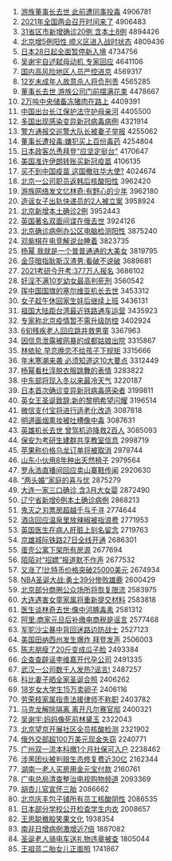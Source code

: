 1. [游族董事长去世 此前遭同事投毒](http://www.baidu.com/baidu?cl=3&tn=SE_baiduhomet8_jmjb7mjw&rsv_dl=fyb_top&fr=top1000&wd=%D3%CE%D7%E5%B6%AD%CA%C2%B3%A4%C8%A5%CA%C0%20%B4%CB%C7%B0%D4%E2%CD%AC%CA%C2%CD%B6%B6%BE) 4906781
1. [2021年全国两会召开时间来了](http://www.baidu.com/baidu?cl=3&tn=SE_baiduhomet8_jmjb7mjw&rsv_dl=fyb_top&fr=top1000&wd=2021%C4%EA%C8%AB%B9%FA%C1%BD%BB%E1%D5%D9%BF%AA%CA%B1%BC%E4%C0%B4%C1%CB) 4906483
1. [31省区市新增确诊20例 含本土8例](http://www.baidu.com/baidu?cl=3&tn=SE_baiduhomet8_jmjb7mjw&rsv_dl=fyb_top&fr=top1000&wd=31%CA%A1%C7%F8%CA%D0%D0%C2%D4%F6%C8%B7%D5%EF20%C0%FD%20%BA%AC%B1%BE%CD%C18%C0%FD) 4894426
1. [北京增5例阳性 顺义区进入战时状态](http://www.baidu.com/baidu?cl=3&tn=SE_baiduhomet8_jmjb7mjw&rsv_dl=fyb_top&fr=top1000&wd=%B1%B1%BE%A9%D4%F65%C0%FD%D1%F4%D0%D4%20%CB%B3%D2%E5%C7%F8%BD%F8%C8%EB%D5%BD%CA%B1%D7%B4%CC%AC) 4809436
1. [日本28日起全面暂停新入境](http://www.baidu.com/baidu?cl=3&tn=SE_baiduhomet8_jmjb7mjw&rsv_dl=fyb_top&fr=top1000&wd=%C8%D5%B1%BE28%C8%D5%C6%F0%C8%AB%C3%E6%D4%DD%CD%A3%D0%C2%C8%EB%BE%B3) 4734756
1. [吴谢宇自述弑母动机 专家回应](http://www.baidu.com/baidu?cl=3&tn=SE_baiduhomet8_jmjb7mjw&rsv_dl=fyb_top&fr=top1000&wd=%CE%E2%D0%BB%D3%EE%D7%D4%CA%F6%DF%B1%C4%B8%B6%AF%BB%FA%20%D7%A8%BC%D2%BB%D8%D3%A6) 4641106
1. [国内高风险地区人员严控进京](http://www.baidu.com/baidu?cl=3&tn=SE_baiduhomet8_jmjb7mjw&rsv_dl=fyb_top&fr=top1000&wd=%B9%FA%C4%DA%B8%DF%B7%E7%CF%D5%B5%D8%C7%F8%C8%CB%D4%B1%D1%CF%BF%D8%BD%F8%BE%A9) 4569317
1. [12岁未成年人故意杀人将负刑责](http://www.baidu.com/baidu?cl=3&tn=SE_baiduhomet8_jmjb7mjw&rsv_dl=fyb_top&fr=top1000&wd=12%CB%EA%CE%B4%B3%C9%C4%EA%C8%CB%B9%CA%D2%E2%C9%B1%C8%CB%BD%AB%B8%BA%D0%CC%D4%F0) 4565285
1. [董事长去世 游族公司门前摆满花束](http://www.baidu.com/baidu?cl=3&tn=SE_baiduhomet8_jmjb7mjw&rsv_dl=fyb_top&fr=top1000&wd=%B6%AD%CA%C2%B3%A4%C8%A5%CA%C0%20%D3%CE%D7%E5%B9%AB%CB%BE%C3%C5%C7%B0%B0%DA%C2%FA%BB%A8%CA%F8) 4478667
1. [2万吨中央储备冻猪肉在路上](http://www.baidu.com/baidu?cl=3&tn=SE_baiduhomet8_jmjb7mjw&rsv_dl=fyb_top&fr=top1000&wd=2%CD%F2%B6%D6%D6%D0%D1%EB%B4%A2%B1%B8%B6%B3%D6%ED%C8%E2%D4%DA%C2%B7%C9%CF) 4409391
1. [中国出台长江保护法守护母亲河](http://www.baidu.com/baidu?cl=3&tn=SE_baiduhomet8_jmjb7mjw&rsv_dl=fyb_top&fr=top1000&wd=%D6%D0%B9%FA%B3%F6%CC%A8%B3%A4%BD%AD%B1%A3%BB%A4%B7%A8%CA%D8%BB%A4%C4%B8%C7%D7%BA%D3) 4405500
1. [多国出现感染变异新冠病毒病例](http://www.baidu.com/baidu?cl=3&tn=SE_baiduhomet8_jmjb7mjw&rsv_dl=fyb_top&fr=top1000&wd=%B6%E0%B9%FA%B3%F6%CF%D6%B8%D0%C8%BE%B1%E4%D2%EC%D0%C2%B9%DA%B2%A1%B6%BE%B2%A1%C0%FD) 4321914
1. [警方通报交巡警大队长被妻子举报](http://www.baidu.com/baidu?cl=3&tn=SE_baiduhomet8_jmjb7mjw&rsv_dl=fyb_top&fr=top1000&wd=%BE%AF%B7%BD%CD%A8%B1%A8%BD%BB%D1%B2%BE%AF%B4%F3%B6%D3%B3%A4%B1%BB%C6%DE%D7%D3%BE%D9%B1%A8) 4255062
1. [董事长遭投毒:嫌犯买上百份毒药](http://www.baidu.com/baidu?cl=3&tn=SE_baiduhomet8_jmjb7mjw&rsv_dl=fyb_top&fr=top1000&wd=%B6%AD%CA%C2%B3%A4%D4%E2%CD%B6%B6%BE%3A%CF%D3%B7%B8%C2%F2%C9%CF%B0%D9%B7%DD%B6%BE%D2%A9) 4254804
1. [日本政客怂恿拜登"应坚定挺台"](http://www.baidu.com/baidu?cl=3&tn=SE_baiduhomet8_jmjb7mjw&rsv_dl=fyb_top&fr=top1000&wd=%C8%D5%B1%BE%D5%FE%BF%CD%CB%CB%D3%C1%B0%DD%B5%C7%22%D3%A6%BC%E1%B6%A8%CD%A6%CC%A8%22) 4170647
1. [美国准许伊朗转账买新冠疫苗](http://www.baidu.com/baidu?cl=3&tn=SE_baiduhomet8_jmjb7mjw&rsv_dl=fyb_top&fr=top1000&wd=%C3%C0%B9%FA%D7%BC%D0%ED%D2%C1%C0%CA%D7%AA%D5%CB%C2%F2%D0%C2%B9%DA%D2%DF%C3%E7) 4106135
1. [买不到中国疫苗 这国撤驻华大使?](http://www.baidu.com/baidu?cl=3&tn=SE_baiduhomet8_jmjb7mjw&rsv_dl=fyb_top&fr=top1000&wd=%C2%F2%B2%BB%B5%BD%D6%D0%B9%FA%D2%DF%C3%E7%20%D5%E2%B9%FA%B3%B7%D7%A4%BB%AA%B4%F3%CA%B9%3F) 4024674
1. [北京一公司职员返韩后核酸阳性](http://www.baidu.com/baidu?cl=3&tn=SE_baiduhomet8_jmjb7mjw&rsv_dl=fyb_top&fr=top1000&wd=%B1%B1%BE%A9%D2%BB%B9%AB%CB%BE%D6%B0%D4%B1%B7%B5%BA%AB%BA%F3%BA%CB%CB%E1%D1%F4%D0%D4) 3962420
1. [游族网络发文忆林奇:有野心的少年](http://www.baidu.com/baidu?cl=3&tn=SE_baiduhomet8_jmjb7mjw&rsv_dl=fyb_top&fr=top1000&wd=%D3%CE%D7%E5%CD%F8%C2%E7%B7%A2%CE%C4%D2%E4%C1%D6%C6%E6%3A%D3%D0%D2%B0%D0%C4%B5%C4%C9%D9%C4%EA) 3962180
1. [造谣女子出轨快递员的2人被立案](http://www.baidu.com/baidu?cl=3&tn=SE_baiduhomet8_jmjb7mjw&rsv_dl=fyb_top&fr=top1000&wd=%D4%EC%D2%A5%C5%AE%D7%D3%B3%F6%B9%EC%BF%EC%B5%DD%D4%B1%B5%C42%C8%CB%B1%BB%C1%A2%B0%B8) 3958924
1. [北京新增本土确诊2例](http://www.baidu.com/baidu?cl=3&tn=SE_baiduhomet8_jmjb7mjw&rsv_dl=fyb_top&fr=top1000&wd=%B1%B1%BE%A9%D0%C2%D4%F6%B1%BE%CD%C1%C8%B7%D5%EF2%C0%FD) 3952443
1. [英国著名双面间谍在俄去世](http://www.baidu.com/baidu?cl=3&tn=SE_baiduhomet8_jmjb7mjw&rsv_dl=fyb_top&fr=top1000&wd=%D3%A2%B9%FA%D6%F8%C3%FB%CB%AB%C3%E6%BC%E4%B5%FD%D4%DA%B6%ED%C8%A5%CA%C0) 3924126
1. [北京确诊病例办公区电脑检测阳性](http://www.baidu.com/baidu?cl=3&tn=SE_baiduhomet8_jmjb7mjw&rsv_dl=fyb_top&fr=top1000&wd=%B1%B1%BE%A9%C8%B7%D5%EF%B2%A1%C0%FD%B0%EC%B9%AB%C7%F8%B5%E7%C4%D4%BC%EC%B2%E2%D1%F4%D0%D4) 3875240
1. [邓紫棋在电竞解说台睡着](http://www.baidu.com/baidu?cl=3&tn=SE_baiduhomet8_jmjb7mjw&rsv_dl=fyb_top&fr=top1000&wd=%B5%CB%D7%CF%C6%E5%D4%DA%B5%E7%BE%BA%BD%E2%CB%B5%CC%A8%CB%AF%D7%C5) 3823735
1. [杨幂 我就是一个普普通通的大美女](http://www.baidu.com/baidu?cl=3&tn=SE_baiduhomet8_jmjb7mjw&rsv_dl=fyb_top&fr=top1000&wd=%D1%EE%C3%DD%20%CE%D2%BE%CD%CA%C7%D2%BB%B8%F6%C6%D5%C6%D5%CD%A8%CD%A8%B5%C4%B4%F3%C3%C0%C5%AE) 3819795
1. [金莎暗指耿斯汉渣男:看破不说破](http://www.baidu.com/baidu?cl=3&tn=SE_baiduhomet8_jmjb7mjw&rsv_dl=fyb_top&fr=top1000&wd=%BD%F0%C9%AF%B0%B5%D6%B8%B9%A2%CB%B9%BA%BA%D4%FC%C4%D0%3A%BF%B4%C6%C6%B2%BB%CB%B5%C6%C6) 3689681
1. [2021考研今开考:377万人报名](http://www.baidu.com/baidu?cl=3&tn=SE_baiduhomet8_jmjb7mjw&rsv_dl=fyb_top&fr=top1000&wd=2021%BF%BC%D1%D0%BD%F1%BF%AA%BF%BC%3A377%CD%F2%C8%CB%B1%A8%C3%FB) 3686102
1. [奸淫不满10岁幼女最高判死刑](http://www.baidu.com/baidu?cl=3&tn=SE_baiduhomet8_jmjb7mjw&rsv_dl=fyb_top&fr=top1000&wd=%BC%E9%D2%F9%B2%BB%C2%FA10%CB%EA%D3%D7%C5%AE%D7%EE%B8%DF%C5%D0%CB%C0%D0%CC) 3560542
1. [挥中国国旗的塞尔维亚机长去世](http://www.baidu.com/baidu?cl=3&tn=SE_baiduhomet8_jmjb7mjw&rsv_dl=fyb_top&fr=top1000&wd=%BB%D3%D6%D0%B9%FA%B9%FA%C6%EC%B5%C4%C8%FB%B6%FB%CE%AC%D1%C7%BB%FA%B3%A4%C8%A5%CA%C0) 3453312
1. [女子趁午休回家生娃后继续上班](http://www.baidu.com/baidu?cl=3&tn=SE_baiduhomet8_jmjb7mjw&rsv_dl=fyb_top&fr=top1000&wd=%C5%AE%D7%D3%B3%C3%CE%E7%D0%DD%BB%D8%BC%D2%C9%FA%CD%DE%BA%F3%BC%CC%D0%F8%C9%CF%B0%E0) 3436131
1. [祖国大陆距台湾最近铁路通车运营](http://www.baidu.com/baidu?cl=3&tn=SE_baiduhomet8_jmjb7mjw&rsv_dl=fyb_top&fr=top1000&wd=%D7%E6%B9%FA%B4%F3%C2%BD%BE%E0%CC%A8%CD%E5%D7%EE%BD%FC%CC%FA%C2%B7%CD%A8%B3%B5%D4%CB%D3%AA) 3435923
1. [专家称北京疫情暂不需升级防控](http://www.baidu.com/baidu?cl=3&tn=SE_baiduhomet8_jmjb7mjw&rsv_dl=fyb_top&fr=top1000&wd=%D7%A8%BC%D2%B3%C6%B1%B1%BE%A9%D2%DF%C7%E9%D4%DD%B2%BB%D0%E8%C9%FD%BC%B6%B7%C0%BF%D8) 3402924
1. [6旬残疾老人回应跳井救男童](http://www.baidu.com/baidu?cl=3&tn=SE_baiduhomet8_jmjb7mjw&rsv_dl=fyb_top&fr=top1000&wd=6%D1%AE%B2%D0%BC%B2%C0%CF%C8%CB%BB%D8%D3%A6%CC%F8%BE%AE%BE%C8%C4%D0%CD%AF) 3367963
1. [因信息泄露被网暴的成都姑娘出院](http://www.baidu.com/baidu?cl=3&tn=SE_baiduhomet8_jmjb7mjw&rsv_dl=fyb_top&fr=top1000&wd=%D2%F2%D0%C5%CF%A2%D0%B9%C2%B6%B1%BB%CD%F8%B1%A9%B5%C4%B3%C9%B6%BC%B9%C3%C4%EF%B3%F6%D4%BA) 3315867
1. [林依轮 早恋晚恋不给孩子下规矩](http://www.baidu.com/baidu?cl=3&tn=SE_baiduhomet8_jmjb7mjw&rsv_dl=fyb_top&fr=top1000&wd=%C1%D6%D2%C0%C2%D6%20%D4%E7%C1%B5%CD%ED%C1%B5%B2%BB%B8%F8%BA%A2%D7%D3%CF%C2%B9%E6%BE%D8) 3315666
1. [年末寒潮来袭 必须知道这10大要点](http://www.baidu.com/baidu?cl=3&tn=SE_baiduhomet8_jmjb7mjw&rsv_dl=fyb_top&fr=top1000&wd=%C4%EA%C4%A9%BA%AE%B3%B1%C0%B4%CF%AE%20%B1%D8%D0%EB%D6%AA%B5%C0%D5%E210%B4%F3%D2%AA%B5%E3) 3312449
1. [杨幂看杜淳脱衣服跳舞的表情](http://www.baidu.com/baidu?cl=3&tn=SE_baiduhomet8_jmjb7mjw&rsv_dl=fyb_top&fr=top1000&wd=%D1%EE%C3%DD%BF%B4%B6%C5%B4%BE%CD%D1%D2%C2%B7%FE%CC%F8%CE%E8%B5%C4%B1%ED%C7%E9) 3283822
1. [中东部将现入冬以来最冷天气](http://www.baidu.com/baidu?cl=3&tn=SE_baiduhomet8_jmjb7mjw&rsv_dl=fyb_top&fr=top1000&wd=%D6%D0%B6%AB%B2%BF%BD%AB%CF%D6%C8%EB%B6%AC%D2%D4%C0%B4%D7%EE%C0%E4%CC%EC%C6%F8) 3220187
1. [日本首次确诊变异新冠病毒感染者](http://www.baidu.com/baidu?cl=3&tn=SE_baiduhomet8_jmjb7mjw&rsv_dl=fyb_top&fr=top1000&wd=%C8%D5%B1%BE%CA%D7%B4%CE%C8%B7%D5%EF%B1%E4%D2%EC%D0%C2%B9%DA%B2%A1%B6%BE%B8%D0%C8%BE%D5%DF) 3199811
1. [英女王圣诞致辞:新的黎明希望闪耀](http://www.baidu.com/baidu?cl=3&tn=SE_baiduhomet8_jmjb7mjw&rsv_dl=fyb_top&fr=top1000&wd=%D3%A2%C5%AE%CD%F5%CA%A5%B5%AE%D6%C2%B4%C7%3A%D0%C2%B5%C4%C0%E8%C3%F7%CF%A3%CD%FB%C9%C1%D2%AB) 3196514
1. [微信支付宝将进行适老化改造](http://www.baidu.com/baidu?cl=3&tn=SE_baiduhomet8_jmjb7mjw&rsv_dl=fyb_top&fr=top1000&wd=%CE%A2%D0%C5%D6%A7%B8%B6%B1%A6%BD%AB%BD%F8%D0%D0%CA%CA%C0%CF%BB%AF%B8%C4%D4%EC) 3087818
1. [明道画烟熏妆被吐槽像中毒](http://www.baidu.com/baidu?cl=3&tn=SE_baiduhomet8_jmjb7mjw&rsv_dl=fyb_top&fr=top1000&wd=%C3%F7%B5%C0%BB%AD%D1%CC%D1%AC%D7%B1%B1%BB%CD%C2%B2%DB%CF%F1%D6%D0%B6%BE) 3087631
1. [英雄机长去世 曾驾机迫降救2百人](http://www.baidu.com/baidu?cl=3&tn=SE_baiduhomet8_jmjb7mjw&rsv_dl=fyb_top&fr=top1000&wd=%D3%A2%D0%DB%BB%FA%B3%A4%C8%A5%CA%C0%20%D4%F8%BC%DD%BB%FA%C6%C8%BD%B5%BE%C82%B0%D9%C8%CB) 3085093
1. [保安为考研生建群共享教室信息](http://www.baidu.com/baidu?cl=3&tn=SE_baiduhomet8_jmjb7mjw&rsv_dl=fyb_top&fr=top1000&wd=%B1%A3%B0%B2%CE%AA%BF%BC%D1%D0%C9%FA%BD%A8%C8%BA%B9%B2%CF%ED%BD%CC%CA%D2%D0%C5%CF%A2) 2998719
1. [苹果称价格乌龙订单将被取消](http://www.baidu.com/baidu?cl=3&tn=SE_baiduhomet8_jmjb7mjw&rsv_dl=fyb_top&fr=top1000&wd=%C6%BB%B9%FB%B3%C6%BC%DB%B8%F1%CE%DA%C1%FA%B6%A9%B5%A5%BD%AB%B1%BB%C8%A1%CF%FB) 2979744
1. [山东小伙用8年种出天然椅子](http://www.baidu.com/baidu?cl=3&tn=SE_baiduhomet8_jmjb7mjw&rsv_dl=fyb_top&fr=top1000&wd=%C9%BD%B6%AB%D0%A1%BB%EF%D3%C38%C4%EA%D6%D6%B3%F6%CC%EC%C8%BB%D2%CE%D7%D3) 2979564
1. [罗永浩直播间回应卖山寨鞋传闻](http://www.baidu.com/baidu?cl=3&tn=SE_baiduhomet8_jmjb7mjw&rsv_dl=fyb_top&fr=top1000&wd=%C2%DE%D3%C0%BA%C6%D6%B1%B2%A5%BC%E4%BB%D8%D3%A6%C2%F4%C9%BD%D5%AF%D0%AC%B4%AB%CE%C5) 2920630
1. [“两头婚”家庭的喜与忧](http://www.baidu.com/baidu?cl=3&tn=SE_baiduhomet8_jmjb7mjw&rsv_dl=fyb_top&fr=top1000&wd=%A1%B0%C1%BD%CD%B7%BB%E9%A1%B1%BC%D2%CD%A5%B5%C4%CF%B2%D3%EB%D3%C7) 2875279
1. [大连一家三口确诊 含3月大女婴](http://www.baidu.com/baidu?cl=3&tn=SE_baiduhomet8_jmjb7mjw&rsv_dl=fyb_top&fr=top1000&wd=%B4%F3%C1%AC%D2%BB%BC%D2%C8%FD%BF%DA%C8%B7%D5%EF%20%BA%AC3%D4%C2%B4%F3%C5%AE%D3%A4) 2872490
1. [辽宁省新增6例本土确诊病例](http://www.baidu.com/baidu?cl=3&tn=SE_baiduhomet8_jmjb7mjw&rsv_dl=fyb_top&fr=top1000&wd=%C1%C9%C4%FE%CA%A1%D0%C2%D4%F66%C0%FD%B1%BE%CD%C1%C8%B7%D5%EF%B2%A1%C0%FD) 2868213
1. [鬼灭之刃票房超越千与千寻](http://www.baidu.com/baidu?cl=3&tn=SE_baiduhomet8_jmjb7mjw&rsv_dl=fyb_top&fr=top1000&wd=%B9%ED%C3%F0%D6%AE%C8%D0%C6%B1%B7%BF%B3%AC%D4%BD%C7%A7%D3%EB%C7%A7%D1%B0) 2774644
1. [酒店回应温泉里放辣椒被指浪费](http://www.baidu.com/baidu?cl=3&tn=SE_baiduhomet8_jmjb7mjw&rsv_dl=fyb_top&fr=top1000&wd=%BE%C6%B5%EA%BB%D8%D3%A6%CE%C2%C8%AA%C0%EF%B7%C5%C0%B1%BD%B7%B1%BB%D6%B8%C0%CB%B7%D1) 2771953
1. [英国医生在病人肝脏上刻名留念](http://www.baidu.com/baidu?cl=3&tn=SE_baiduhomet8_jmjb7mjw&rsv_dl=fyb_top&fr=top1000&wd=%D3%A2%B9%FA%D2%BD%C9%FA%D4%DA%B2%A1%C8%CB%B8%CE%D4%E0%C9%CF%BF%CC%C3%FB%C1%F4%C4%EE) 2719763
1. [京雄城际铁路27日全线开通](http://www.baidu.com/baidu?cl=3&tn=SE_baiduhomet8_jmjb7mjw&rsv_dl=fyb_top&fr=top1000&wd=%BE%A9%D0%DB%B3%C7%BC%CA%CC%FA%C2%B727%C8%D5%C8%AB%CF%DF%BF%AA%CD%A8) 2686301
1. [蛋壳公寓下架所有房源](http://www.baidu.com/baidu?cl=3&tn=SE_baiduhomet8_jmjb7mjw&rsv_dl=fyb_top&fr=top1000&wd=%B5%B0%BF%C7%B9%AB%D4%A2%CF%C2%BC%DC%CB%F9%D3%D0%B7%BF%D4%B4) 2677694
1. [陌陌对“招嫖”报道默不作声](http://www.baidu.com/baidu?cl=3&tn=SE_baiduhomet8_jmjb7mjw&rsv_dl=fyb_top&fr=top1000&wd=%C4%B0%C4%B0%B6%D4%A1%B0%D5%D0%E6%CE%A1%B1%B1%A8%B5%C0%C4%AC%B2%BB%D7%F7%C9%F9) 2677532
1. [又涨了!比特币价格突破25000美元](http://www.baidu.com/baidu?cl=3&tn=SE_baiduhomet8_jmjb7mjw&rsv_dl=fyb_top&fr=top1000&wd=%D3%D6%D5%C7%C1%CB%21%B1%C8%CC%D8%B1%D2%BC%DB%B8%F1%CD%BB%C6%C625000%C3%C0%D4%AA) 2674934
1. [NBA圣诞大战:勇士39分惨败雄鹿](http://www.baidu.com/baidu?cl=3&tn=SE_baiduhomet8_jmjb7mjw&rsv_dl=fyb_top&fr=top1000&wd=NBA%CA%A5%B5%AE%B4%F3%D5%BD%3A%D3%C2%CA%BF39%B7%D6%B2%D2%B0%DC%D0%DB%C2%B9) 2600429
1. [北京部分商圈公众场所将恢复限流](http://www.baidu.com/baidu?cl=3&tn=SE_baiduhomet8_jmjb7mjw&rsv_dl=fyb_top&fr=top1000&wd=%B1%B1%BE%A9%B2%BF%B7%D6%C9%CC%C8%A6%B9%AB%D6%DA%B3%A1%CB%F9%BD%AB%BB%D6%B8%B4%CF%DE%C1%F7) 2583975
1. [大连遇害女童家属将重新提交材料](http://www.baidu.com/baidu?cl=3&tn=SE_baiduhomet8_jmjb7mjw&rsv_dl=fyb_top&fr=top1000&wd=%B4%F3%C1%AC%D3%F6%BA%A6%C5%AE%CD%AF%BC%D2%CA%F4%BD%AB%D6%D8%D0%C2%CC%E1%BD%BB%B2%C4%C1%CF) 2583818
1. [医生谈林奇去世:像中河豚毒素](http://www.baidu.com/baidu?cl=3&tn=SE_baiduhomet8_jmjb7mjw&rsv_dl=fyb_top&fr=top1000&wd=%D2%BD%C9%FA%CC%B8%C1%D6%C6%E6%C8%A5%CA%C0%3A%CF%F1%D6%D0%BA%D3%EB%E0%B6%BE%CB%D8) 2581312
1. [阿里:商家元旦后补缴电商税是谣言](http://www.baidu.com/baidu?cl=3&tn=SE_baiduhomet8_jmjb7mjw&rsv_dl=fyb_top&fr=top1000&wd=%B0%A2%C0%EF%3A%C9%CC%BC%D2%D4%AA%B5%A9%BA%F3%B2%B9%BD%C9%B5%E7%C9%CC%CB%B0%CA%C7%D2%A5%D1%D4) 2577468
1. [军驼沙尘暴中背回迷路边防战士](http://www.baidu.com/baidu?cl=3&tn=SE_baiduhomet8_jmjb7mjw&rsv_dl=fyb_top&fr=top1000&wd=%BE%FC%CD%D5%C9%B3%B3%BE%B1%A9%D6%D0%B1%B3%BB%D8%C3%D4%C2%B7%B1%DF%B7%C0%D5%BD%CA%BF) 2527123
1. [美国田纳西州发生爆炸 拜登发声](http://www.baidu.com/baidu?cl=3&tn=SE_baiduhomet8_jmjb7mjw&rsv_dl=fyb_top&fr=top1000&wd=%C3%C0%B9%FA%CC%EF%C4%C9%CE%F7%D6%DD%B7%A2%C9%FA%B1%AC%D5%A8%20%B0%DD%B5%C7%B7%A2%C9%F9) 2506003
1. [陈志朋瘦了20斤变成瓜子脸](http://www.baidu.com/baidu?cl=3&tn=SE_baiduhomet8_jmjb7mjw&rsv_dl=fyb_top&fr=top1000&wd=%B3%C2%D6%BE%C5%F3%CA%DD%C1%CB20%BD%EF%B1%E4%B3%C9%B9%CF%D7%D3%C1%B3) 2493384
1. [企查查辟谣李维嘉开代孕公司](http://www.baidu.com/baidu?cl=3&tn=SE_baiduhomet8_jmjb7mjw&rsv_dl=fyb_top&fr=top1000&wd=%C6%F3%B2%E9%B2%E9%B1%D9%D2%A5%C0%EE%CE%AC%BC%CE%BF%AA%B4%FA%D4%D0%B9%AB%CB%BE) 2491335
1. [武汉一公司数千人发热?谣言!](http://www.baidu.com/baidu?cl=3&tn=SE_baiduhomet8_jmjb7mjw&rsv_dl=fyb_top&fr=top1000&wd=%CE%E4%BA%BA%D2%BB%B9%AB%CB%BE%CA%FD%C7%A7%C8%CB%B7%A2%C8%C8%3F%D2%A5%D1%D4%21) 2487257
1. [科比妻子晒全家圣诞合照](http://www.baidu.com/baidu?cl=3&tn=SE_baiduhomet8_jmjb7mjw&rsv_dl=fyb_top&fr=top1000&wd=%BF%C6%B1%C8%C6%DE%D7%D3%C9%B9%C8%AB%BC%D2%CA%A5%B5%AE%BA%CF%D5%D5) 2406262
1. [18岁女大学生15万卖卵子](http://www.baidu.com/baidu?cl=3&tn=SE_baiduhomet8_jmjb7mjw&rsv_dl=fyb_top&fr=top1000&wd=18%CB%EA%C5%AE%B4%F3%D1%A7%C9%FA15%CD%F2%C2%F4%C2%D1%D7%D3) 2406116
1. [劳荣枝家属指责法援律师不称职](http://www.baidu.com/baidu?cl=3&tn=SE_baiduhomet8_jmjb7mjw&rsv_dl=fyb_top&fr=top1000&wd=%C0%CD%C8%D9%D6%A6%BC%D2%CA%F4%D6%B8%D4%F0%B7%A8%D4%AE%C2%C9%CA%A6%B2%BB%B3%C6%D6%B0) 2403782
1. [马克龙解除隔离 离开凡尔赛官邸](http://www.baidu.com/baidu?cl=3&tn=SE_baiduhomet8_jmjb7mjw&rsv_dl=fyb_top&fr=top1000&wd=%C2%ED%BF%CB%C1%FA%BD%E2%B3%FD%B8%F4%C0%EB%20%C0%EB%BF%AA%B7%B2%B6%FB%C8%FC%B9%D9%DB%A1) 2400321
1. [吴谢宇:妈妈像死前林黛玉](http://www.baidu.com/baidu?cl=3&tn=SE_baiduhomet8_jmjb7mjw&rsv_dl=fyb_top&fr=top1000&wd=%CE%E2%D0%BB%D3%EE%3A%C2%E8%C2%E8%CF%F1%CB%C0%C7%B0%C1%D6%F7%EC%D3%F1) 2322043
1. [北京望京开展社区全员核酸检测](http://www.baidu.com/baidu?cl=3&tn=SE_baiduhomet8_jmjb7mjw&rsv_dl=fyb_top&fr=top1000&wd=%B1%B1%BE%A9%CD%FB%BE%A9%BF%AA%D5%B9%C9%E7%C7%F8%C8%AB%D4%B1%BA%CB%CB%E1%BC%EC%B2%E2) 2321902
1. [俄外交部超100万美元现金失窃](http://www.baidu.com/baidu?cl=3&tn=SE_baiduhomet8_jmjb7mjw&rsv_dl=fyb_top&fr=top1000&wd=%B6%ED%CD%E2%BD%BB%B2%BF%B3%AC100%CD%F2%C3%C0%D4%AA%CF%D6%BD%F0%CA%A7%C7%D4) 2240771
1. [广州双一流本科缴1个月社保可入户](http://www.baidu.com/baidu?cl=3&tn=SE_baiduhomet8_jmjb7mjw&rsv_dl=fyb_top&fr=top1000&wd=%B9%E3%D6%DD%CB%AB%D2%BB%C1%F7%B1%BE%BF%C6%BD%C91%B8%F6%D4%C2%C9%E7%B1%A3%BF%C9%C8%EB%BB%A7) 2238462
1. [涉黑团伙被判赔生态修复费近30亿](http://www.baidu.com/baidu?cl=3&tn=SE_baiduhomet8_jmjb7mjw&rsv_dl=fyb_top&fr=top1000&wd=%C9%E6%BA%DA%CD%C5%BB%EF%B1%BB%C5%D0%C5%E2%C9%FA%CC%AC%D0%DE%B8%B4%B7%D1%BD%FC30%D2%DA) 2162344
1. [湖南一老人买房用金元宝付款](http://www.baidu.com/baidu?cl=3&tn=SE_baiduhomet8_jmjb7mjw&rsv_dl=fyb_top&fr=top1000&wd=%BA%FE%C4%CF%D2%BB%C0%CF%C8%CB%C2%F2%B7%BF%D3%C3%BD%F0%D4%AA%B1%A6%B8%B6%BF%EE) 2160761
1. [广电总局清查整治电视购物频道](http://www.baidu.com/baidu?cl=3&tn=SE_baiduhomet8_jmjb7mjw&rsv_dl=fyb_top&fr=top1000&wd=%B9%E3%B5%E7%D7%DC%BE%D6%C7%E5%B2%E9%D5%FB%D6%CE%B5%E7%CA%D3%B9%BA%CE%EF%C6%B5%B5%C0) 2093369
1. [胡杏儿官宣怀三胎](http://www.baidu.com/baidu?cl=3&tn=SE_baiduhomet8_jmjb7mjw&rsv_dl=fyb_top&fr=top1000&wd=%BA%FA%D0%D3%B6%F9%B9%D9%D0%FB%BB%B3%C8%FD%CC%A5) 2086662
1. [北京庆丰包子铺所有员工核酸阴性](http://www.baidu.com/baidu?cl=3&tn=SE_baiduhomet8_jmjb7mjw&rsv_dl=fyb_top&fr=top1000&wd=%B1%B1%BE%A9%C7%EC%B7%E1%B0%FC%D7%D3%C6%CC%CB%F9%D3%D0%D4%B1%B9%A4%BA%CB%CB%E1%D2%F5%D0%D4) 2086535
1. [日本部分学校公开检查学生内衣](http://www.baidu.com/baidu?cl=3&tn=SE_baiduhomet8_jmjb7mjw&rsv_dl=fyb_top&fr=top1000&wd=%C8%D5%B1%BE%B2%BF%B7%D6%D1%A7%D0%A3%B9%AB%BF%AA%BC%EC%B2%E9%D1%A7%C9%FA%C4%DA%D2%C2) 2008657
1. [王思聪撤股笑果文化](http://www.baidu.com/baidu?cl=3&tn=SE_baiduhomet8_jmjb7mjw&rsv_dl=fyb_top&fr=top1000&wd=%CD%F5%CB%BC%B4%CF%B3%B7%B9%C9%D0%A6%B9%FB%CE%C4%BB%AF) 1938354
1. [南非日增病例激增近7倍](http://www.baidu.com/baidu?cl=3&tn=SE_baiduhomet8_jmjb7mjw&rsv_dl=fyb_top&fr=top1000&wd=%C4%CF%B7%C7%C8%D5%D4%F6%B2%A1%C0%FD%BC%A4%D4%F6%BD%FC7%B1%B6) 1887082
1. [圣诞老人骑电车送礼物违章被查](http://www.baidu.com/baidu?cl=3&tn=SE_baiduhomet8_jmjb7mjw&rsv_dl=fyb_top&fr=top1000&wd=%CA%A5%B5%AE%C0%CF%C8%CB%C6%EF%B5%E7%B3%B5%CB%CD%C0%F1%CE%EF%CE%A5%D5%C2%B1%BB%B2%E9) 1805044
1. [王祖蓝二胎女儿正面照](http://www.baidu.com/baidu?cl=3&tn=SE_baiduhomet8_jmjb7mjw&rsv_dl=fyb_top&fr=top1000&wd=%CD%F5%D7%E6%C0%B6%B6%FE%CC%A5%C5%AE%B6%F9%D5%FD%C3%E6%D5%D5) 1741867